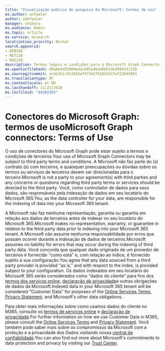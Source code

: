 ```yaml
---
title: 'Visualização pública de pesquisa da Microsoft: termos de uso'
ms.author: anfowler
author: adefowler
manager: shohara
ms.audience: Admin
ms.topic: article
ms.service: mssearch
localization_priority: Normal
search.appverid:
- BFB160
- MET150
- MOE150
description: Termos legais e condições para o Microsoft Graph Connector Public Preview para o Microsoft Search
ms.openlocfilehash: d9a8e4d55904edac845a46ed6b524ed09433135b
ms.sourcegitcommit: ac4e261c01262be747341f810d2d1faf220d3961
ms.translationtype: MT
ms.contentlocale: pt-BR
ms.lasthandoff: 11/23/2020
ms.locfileid: "49382565"
---
```

# <a name="microsoft-graph-connectors-terms-of-use"></a><span data-ttu-id="7b6f8-103">Conectores do Microsoft Graph: termos de uso</span><span class="sxs-lookup"><span data-stu-id="7b6f8-103">Microsoft Graph connectors: Terms of Use</span></span>

<span data-ttu-id="7b6f8-104">O uso de conectores do Microsoft Graph pode estar sujeito a termos e condições de terceiros.</span><span class="sxs-lookup"><span data-stu-id="7b6f8-104">Your use of Microsoft Graph Connectors may be subject to third party terms and conditions.</span></span> <span data-ttu-id="7b6f8-105">A Microsoft não faz parte do (s) contrato (s) com terceiros, e quaisquer preocupações ou dúvidas sobre os termos ou serviços de terceiros devem ser direcionadas para o terceiro.</span><span class="sxs-lookup"><span data-stu-id="7b6f8-105">Microsoft is not a party to your agreement(s) with third parties and any concerns or questions regarding third party terms or services should be directed to the third party.</span></span> <span data-ttu-id="7b6f8-106">Você, como controlador de dados para seus dados, são responsáveis pela indexação de dados em seu locatário do Microsoft 365.</span><span class="sxs-lookup"><span data-stu-id="7b6f8-106">You, as the data controller for your data, are responsible for the indexing of data into your Microsoft 365 tenant.</span></span>

<span data-ttu-id="7b6f8-107">A Microsoft não faz nenhuma representação, garantia ou garantia em relação aos dados de terceiros antes de indexar no seu locatário do Microsoft 365.</span><span class="sxs-lookup"><span data-stu-id="7b6f8-107">Microsoft makes no representation, warranty, or guarantee in relation to the third party data prior to indexing into your Microsoft 365 tenant.</span></span>  <span data-ttu-id="7b6f8-108">A Microsoft não assume nenhuma responsabilidade por erros que possam ocorrer durante a indexação de dados de terceiros.</span><span class="sxs-lookup"><span data-stu-id="7b6f8-108">Microsoft assumes no liability for errors that may occur during the indexing of third party data.</span></span>  <span data-ttu-id="7b6f8-109">Você concorda que qualquer dado originado de um provedor de terceiros é fornecido "como está" e, com relação ao índice, é fornecido sujeito à sua configuração.</span><span class="sxs-lookup"><span data-stu-id="7b6f8-109">You agree that any data sourced from a third party provider is provided "as is," and with respect to the index, is provided subject to your configuration.</span></span> <span data-ttu-id="7b6f8-110">Os dados indexados em seu locatário do Microsoft 365 serão considerados como "dados do cliente" para fins dos [termos dos serviços online](http://www.microsoftvolumelicensing.com/Downloader.aspx?documenttype=OST&lang=English), [declaração de privacidade](https://privacy.microsoft.com/privacystatement)e outras obrigações de dados da Microsoft.</span><span class="sxs-lookup"><span data-stu-id="7b6f8-110">Indexed data in your Microsoft 365 tenant will be considered "Customer Data" for purposes of the [Online Services Terms](http://www.microsoftvolumelicensing.com/Downloader.aspx?documenttype=OST&lang=English), [Privacy Statement](https://privacy.microsoft.com/privacystatement), and Microsoft's other data obligations.</span></span>

<span data-ttu-id="7b6f8-111">Para obter mais informações sobre como usamos dados do cliente no M365, consulte os [termos de serviços online](http://www.microsoftvolumelicensing.com/Downloader.aspx?documenttype=OST&lang=English) e [declaração de privacidade](https://privacy.microsoft.com/privacystatement).</span><span class="sxs-lookup"><span data-stu-id="7b6f8-111">For further information on how we use Customer Data in M365, please consult the [Online Services Terms](http://www.microsoftvolumelicensing.com/Downloader.aspx?documenttype=OST&lang=English) and [Privacy Statement](https://privacy.microsoft.com/privacystatement).</span></span> <span data-ttu-id="7b6f8-112">Você também pode saber mais sobre os compromissos da Microsoft com a proteção e a privacidade dos Dados visitando nossa [central de confiabilidade](https://www.microsoft.com/trust-center).</span><span class="sxs-lookup"><span data-stu-id="7b6f8-112">You can also find out more about Microsoft's commitments to data protection and privacy by visiting our [Trust Center](https://www.microsoft.com/trust-center).</span></span>

